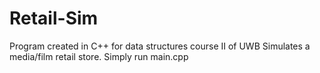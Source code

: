 # Retail-Sim
Program created in C++ for data structures course II of UWB
Simulates a media/film retail store.
Simply run main.cpp
